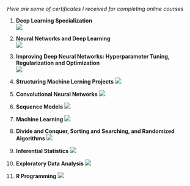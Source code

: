 *Here are some of certificates I received for completing online courses* <br>

1.  **Deep Learning Specialization** <br>
    ![](pdf2png/Deep.ai_Coursera%209JT5DHMH5BEX/Deep.ai_Coursera%209JT5DHMH5BEX-1.png)

2.  **Neural Networks and Deep Learning** <br>
    ![](pdf2png/DL_part1_certificate/DL_part1_certificate-1.png)

3.  **Improving Deep Neural Networks: Hyperparameter Tuning,
    Regularization and Optimization** <br>
    ![](pdf2png/DL_part2_Certificate/DL_part2_Certificate-1.png)

4.  **Structuring Machine Lerning Projects**
    ![](pdf2png/DL_part3_certificate/DL_part3_certificate-1.png)

5.  **Convolutional Neural Networks**
    ![](pdf2png/DL_CNN_Certificate/DL_CNN_Certificate-1.png)

6.  **Sequence Models**
    ![](pdf2png/SequenceModel_certificate/SequenceModel_certificate-1.png)

7.  **Machine Learning**
    ![](pdf2png/ML_Certificate/ML_Certificate-1.png)
8.  **Divide and Conquer, Sorting and Searching, and Randomized
    Algorithms** ![](pdf2png/Algorithms/Algorithms-1.png)

9.  **Inferential Statistics**
    ![](pdf2png/Inferential_stats_Certificate/Inferential_stats_Certificate-1.png)

10. **Exploratory Data Analysis**
    ![](pdf2png/EDA_Certificate/EDA_Certificate-1.png)

11. **R Programming**
    ![](pdf2png/Rprog_Certificate/Rprog_Certificate-1.png)
